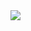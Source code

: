 <div style="display: flex; flex-direction: row;">
  <img align=top class="img" src="https://streak-stats.demolab.com?user=ecotex&theme=transparent&hide_border=true&locale=es&date_format=j%20M%5B%20Y%5D" />
</div>
